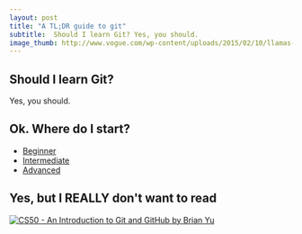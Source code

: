 ```yaml
---
layout: post
title: "A TL;DR guide to git"
subtitle:  Should I learn Git? Yes, you should.
image_thumb: http://www.vogue.com/wp-content/uploads/2015/02/10/llamas-and-haircuts-prince-harry1.jpg
---
```


## Should I learn Git?
Yes, you should.

## Ok. Where do I start?

* [Beginner](https://rogerdudler.github.io/git-guide/)
* [Intermediate](https://www.atlassian.com/git/)
* [Advanced](http://think-like-a-git.net/)

## Yes, but I REALLY don't want to read

[![CS50 - An Introduction to Git and GitHub by Brian Yu](http://img.youtube.com/vi/MJUJ4wbFm_A/0.jpg)](http://www.youtube.com/watch?v=MJUJ4wbFm_A)
